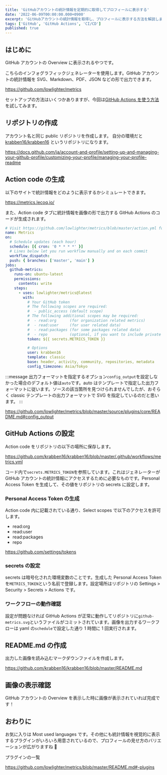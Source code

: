 ```yaml
---
title: 'GitHubアカウントの統計情報を定期的に取得してプロフィールに表示する'
date: '2022-06-09T00:00:00.000+0900'
excerpt: 'GitHubアカウントの統計情報を取得し、プロフィールに表示する方法を解説しました。GitHub Actionsを用いた設定手順やトークンの生成方法も記載しました。'
tags: ['GitHub', 'GitHub Actions', 'CI/CD']
published: true
---
```


## はじめに

GitHub アカウントの Overview に表示されるやつです。

<!-- ![](https://storage.googleapis.com/zenn-user-upload/cb71a47c76c2-20220609.png) -->

こちらのインフォグラフィックジェネレーターを使用します。GitHub アカウントの統計情報を SVG、Markdown、PDF、JSON などの形で出力できます。

https://github.com/lowlighter/metrics

セットアップの方法はいくつかありますが、今回は[GitHub Actions を使う方法](https://github.com/lowlighter/metrics/blob/master/.github/readme/partials/documentation/setup/action.md)を試してみます。

## リポジトリの作成

アカウント名と同じ public リポジトリを作成します。
自分の環境だと [krabben16/krabben16](https://github.com/krabben16/krabben16) というリポジトリになります。

https://docs.github.com/ja/account-and-profile/setting-up-and-managing-your-github-profile/customizing-your-profile/managing-your-profile-readme

## Action code の生成

以下のサイトで統計情報をどのように表示するかシミュレートできます。

https://metrics.lecoq.io/

<!-- ![](https://storage.googleapis.com/zenn-user-upload/3d2ffb3e3237-20220610.png) -->

また、Action code タブに統計情報を画像の形で出力する GitHub Actions のコードが生成されます。

```yaml
# Visit https://github.com/lowlighter/metrics/blob/master/action.yml for full reference
name: Metrics
on:
  # Schedule updates (each hour)
  schedule: [{ cron: '0 * * * *' }]
  # Lines below let you run workflow manually and on each commit
  workflow_dispatch:
  push: { branches: ['master', 'main'] }
jobs:
  github-metrics:
    runs-on: ubuntu-latest
    permissions:
      contents: write
    steps:
      - uses: lowlighter/metrics@latest
        with:
          # Your GitHub token
          # The following scopes are required:
          #  - public_access (default scope)
          # The following additional scopes may be required:
          #  - read:org      (for organization related metrics)
          #  - read:user     (for user related data)
          #  - read:packages (for some packages related data)
          #  - repo          (optional, if you want to include private repositories)
          token: ${{ secrets.METRICS_TOKEN }}

          # Options
          user: krabben16
          template: classic
          base: header, activity, community, repositories, metadata
          config_timezone: Asia/Tokyo
```

:::message
出力フォーマットを指定するオプション`config_output`を設定しなかった場合のデフォルト値は`auto`です。auto はテンプレートで指定した出力フォーマットに従います。ソースの該当箇所を見つけられませんでしたが、おそらく classic テンプレートの出力フォーマットで SVG を指定しているのだと思います。
:::

https://github.com/lowlighter/metrics/blob/master/source/plugins/core/README.md#config_output

## GitHub Actions の設定

Action code をリポジトリの以下の場所に保存します。

https://github.com/krabben16/krabben16/blob/master/.github/workflows/metrics.yml

コード内で`secrets.METRICS_TOKEN`を参照しています。これはジェネレーターが GitHub アカウントの統計情報にアクセスするために必要なものです。Personal Access Token を生成して、その値をリポジトリの secrets に設定します。

### Personal Access Token の生成

Action code 内に記載されている通り、Select scopes で以下のアクセスを許可します。

- read:org
- read:user
- read:packages
- repo

https://github.com/settings/tokens

### secrets の設定

secrets は暗号化された環境変数のことです。生成した Personal Access Token を`METRICS_TOKEN`という名前で登録します。設定場所はリポジトリの Settings > Security > Secrets > Actions です。

<!-- ![](https://storage.googleapis.com/zenn-user-upload/f8c7dc7a4868-20220609.png) -->

### ワークフローの動作確認

設定が問題なければ GitHub Actions が正常に動作してリポジトリに`github-metrics.svg`というファイルがコミットされています。画像を出力するワークフローは yaml の`schedule`で設定した通り 1 時間に 1 回実行されます。

<!-- ![](https://storage.googleapis.com/zenn-user-upload/e851a111f463-20220609.png) -->

## README.md の作成

出力した画像を読み込むマークダウンファイルを作成します。

https://github.com/krabben16/krabben16/blob/master/README.md

## 画像の表示確認

GitHub アカウントの Overview を表示した時に画像が表示されていれば完成です！

<!-- ![](https://storage.googleapis.com/zenn-user-upload/1828694702b9-20220609.png) -->

## おわりに

お気に入りは Most used languages です。その他にも統計情報を視覚的に表示するプラグインがいろいろ用意されているので、プロフィールの見せ方のバリエーションが広がりますね 🧐

プラグインの一覧

https://github.com/lowlighter/metrics/blob/master/README.md#-plugins
